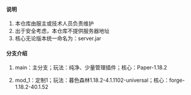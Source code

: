 #### 说明

1. 本仓库由服主或技术人员负责维护
2. 出于安全考虑，本仓库不提供服务器地址
3. 核心无论版本统一命名为：server.jar

#### 分支介绍

1. main：主分支；玩法：纯净、少量管理插件；核心：Paper-1.18.2

2. mod_1：定制1；玩法：暮色森林1.18.2-4.1.1102-universal；核心：forge-1.18.2-40.1.52
